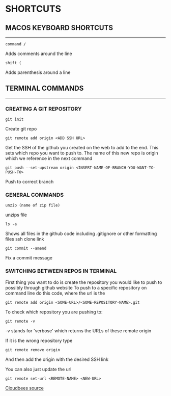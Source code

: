 # SHORTCUTS

## MACOS KEYBOARD SHORTCUTS
-----
```
command / 
```
Adds comments around the line 

```
shift ( 
```
Adds parenthesis around a line

## TERMINAL COMMANDS
-----
### CREATING A GIT REPOSITORY
```
git init 
```
Create git repo 

```
git remote add origin <ADD SSH URL>
```
Get the SSH of the github you created on the web to add to the end. This sets which repo you want to push to. The name of this 
new repo is origin which we reference in the next command 

```
git push --set-upstream origin <INSERT-NAME-OF-BRANCH-YOU-WANT-TO-PUSH-TO>
```
Push to correct branch 

### GENERAL COMMANDS
```
unzip (name of zip file)
```
unzips file 

```
ls -a
```
Shows all files in the github code including .gitignore or other formatting files ssh clone link

```
git commit --amend
```
Fix a commit message

### SWITCHING BETWEEN REPOS IN TERMINAL
First thing you want to do is create the repository you would like to push to possibly through github website
To push to a specific repository on command line do this code, where the url is the 
```
git remote add origin <SOME-URL>/<SOME-REPOSITORY-NAME>.git
```

To check which repository you are pushing to: 
```
git remote -v 
```
-v stands for 'verbose' which returns the URLs of these remote origin 

If it is the wrong repository type 
```
git remote remove origin
```
And then add the origin with the desired SSH link

You can also just update the url 
```
git remote set-url <REMOTE-NAME> <NEW-URL>
```

[Cloudbees source](https://www.cloudbees.com/blog/remote-origin-already-exists-error)

